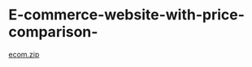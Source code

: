 # E-commerce-website-with-price-comparison-
[ecom.zip](https://github.com/pranay-x/E-commerce-website-with-price-comparison-/files/15166792/ecom.zip)
